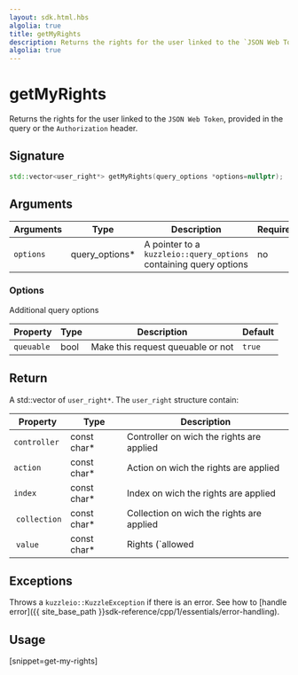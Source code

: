 ```yaml
---
layout: sdk.html.hbs
algolia: true
title: getMyRights
description: Returns the rights for the user linked to the `JSON Web Token`.
algolia: true
---
```


# getMyRights

Returns the rights for the user linked to the `JSON Web Token`, provided in the query or the `Authorization` header.

## Signature

```cpp
std::vector<user_right*> getMyRights(query_options *options=nullptr);
```

## Arguments

| Arguments    | Type    | Description | Required
|--------------|---------|-------------|----------
| `options`  | query_options*    | A pointer to a `kuzzleio::query_options` containing query options | no

### **Options**

Additional query options

| Property     | Type    | Description                       | Default
| ---------- | ------- | --------------------------------- | -------
| `queuable` | bool | Make this request queuable or not | `true`

## Return

A std::vector of `user_right*`. The `user_right` structure contain:

| Property     | Type    | Description                       |
| ---------- | ------- | --------------------------------- |
| `controller` | const char* | Controller on wich the rights are applied |
| `action` | const char* | Action on wich the rights are applied |
| `index` | const char* | Index on wich the rights are applied |
| `collection` | const char* | Collection on wich the rights are applied |
| `value` | const char* | Rights (`allowed|denied|conditional`) |

## Exceptions

Throws a `kuzzleio::KuzzleException` if there is an error. See how to [handle error]({{ site_base_path }}sdk-reference/cpp/1/essentials/error-handling).

## Usage

[snippet=get-my-rights]
